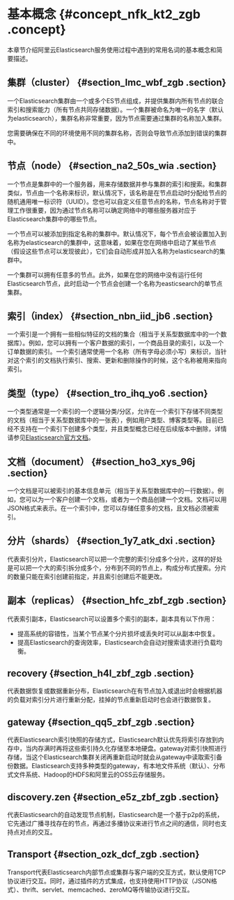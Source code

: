 # 基本概念 {#concept_nfk_kt2_zgb .concept}

本章节介绍阿里云Elasticsearch服务使用过程中遇到的常用名词的基本概念和简要描述。

## 集群（cluster） {#section_lmc_wbf_zgb .section}

一个Elasticsearch集群由一个或多个ES节点组成，并提供集群内所有节点的联合索引和搜索能力（所有节点共同存储数据）。一个集群被命名为唯一的名字（默认为elasticsearch），集群名称非常重要，因为节点需要通过集群的名称加入集群。

您需要确保在不同的环境使用不同的集群名称，否则会导致节点添加到错误的集群中。

## 节点（node） {#section_na2_50s_wia .section}

一个节点是集群中的一个服务器，用来存储数据并参与集群的索引和搜索。和集群类似，节点由一个名称来标识，默认情况下，该名称是在节点启动时分配给节点的随机通用唯一标识符（UUID）。您也可以自定义任意节点的名称，节点名称对于管理工作很重要，因为通过节点名称可以确定网络中的哪些服务器对应于Elasticsearch集群中的哪些节点。

一个节点可以被添加到指定名称的集群中。默认情况下，每个节点会被设置加入到名称为elasticsearch的集群中，这意味着，如果在您在网络中启动了某些节点（假设这些节点可以发现彼此），它们会自动形成并加入名称为elasticsearch的集群中。

一个集群可以拥有任意多的节点。此外，如果在您的网络中没有运行任何Elasticsearch节点，此时启动一个节点会创建一个名称为easticsearch的单节点集群。

## 索引（index） {#section_nbn_iid_jb6 .section}

一个索引是一个拥有一些相似特征的文档的集合（相当于关系型数据库中的一个数据库）。例如，您可以拥有一个客户数据的索引，一个商品目录的索引，以及一个订单数据的索引。一个索引通常使用一个名称（所有字母必须小写）来标识，当针对这个索引的文档执行索引、搜索、更新和删除操作的时候，这个名称被用来指向索引。

## 类型（type） {#section_tro_ihq_yo6 .section}

一个类型通常是一个索引的一个逻辑分类/分区，允许在一个索引下存储不同类型的文档（相当于关系型数据库中的一张表），例如用户类型、博客类型等。目前已经不支持在一个索引下创建多个类型，并且类型概念已经在后续版本中删除，详情请参见[Elasticsearch官方文档](https://www.elastic.co/guide/en/elasticsearch/reference/current/removal-of-types.html)。

## 文档（document） {#section_ho3_xys_96j .section}

一个文档是可以被索引的基本信息单元（相当于关系型数据库中的一行数据）。例如，您可以为一个客户创建一个文档，或者为一个商品创建一个文档。文档可以用JSON格式来表示。在一个索引中，您可以存储任意多的文档，且文档必须被索引。

## 分片（shards） {#section_1y7_atk_dxi .section}

代表索引分片，Elasticsearch可以把一个完整的索引分成多个分片，这样的好处是可以把一个大的索引拆分成多个，分布到不同的节点上，构成分布式搜索。分片的数量只能在索引创建前指定，并且索引创建后不能更改。

## 副本（replicas） {#section_hfc_zbf_zgb .section}

代表索引副本，Elasticsearch可以设置多个索引的副本，副本具有以下作用：

-   提高系统的容错性，当某个节点某个分片损坏或丢失时可以从副本中恢复。
-   提高Elasticsearch的查询效率，Elasticsearch会自动对搜索请求进行负载均衡。

## recovery {#section_h4l_zbf_zgb .section}

代表数据恢复或数据重新分布，Elasticsearch在有节点加入或退出时会根据机器的负载对索引分片进行重新分配，挂掉的节点重新启动时也会进行数据恢复。

## gateway {#section_qq5_zbf_zgb .section}

代表Elasticsearch索引快照的存储方式，Elasticsearch默认优先将索引存放到内存中，当内存满时再将这些索引持久化存储至本地硬盘。gateway对索引快照进行存储，当这个Elasticsearch集群关闭再重新启动时就会从gateway中读取索引备份数据。Elasticsearch支持多种类型的gateway，有本地文件系统（默认）、分布式文件系统、Hadoop的HDFS和阿里云的OSS云存储服务。

## discovery.zen {#section_e5z_zbf_zgb .section}

代表Elasticsearch的自动发现节点机制，Elasticsearch是一个基于p2p的系统，它先通过广播寻找存在的节点，再通过多播协议来进行节点之间的通信，同时也支持点对点的交互。

## Transport {#section_ozk_dcf_zgb .section}

Transport代表Elasticsearch内部节点或集群与客户端的交互方式，默认使用TCP协议进行交互。同时，通过插件的方式集成，也支持使用HTTP协议（JSON格式）、thrift、servlet、memcached、zeroMQ等传输协议进行交互。

